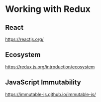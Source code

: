 # Working with Redux

## React

https://reactjs.org/

## Ecosystem

https://redux.js.org/introduction/ecosystem

## JavaScript Immutability

https://immutable-js.github.io/immutable-js/